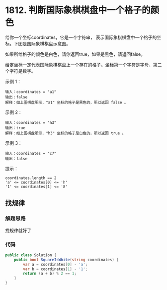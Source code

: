 # 1812. 判断国际象棋棋盘中一个格子的颜色
给你一个坐标coordinates，它是一个字符串，
表示国际象棋棋盘中一个格子的坐标。下图是国际象棋棋盘示意图。

如果所给格子的颜色是白色，请你返回true，如果是黑色，请返回false。

给定坐标一定代表国际象棋棋盘上一个存在的格子。坐标第一个字符是字母，第二个字符是数字。


示例 1：
```
输入：coordinates = "a1"
输出：false
解释：如上图棋盘所示，"a1" 坐标的格子是黑色的，所以返回 false 。
```
示例 2：
```
输入：coordinates = "h3"
输出：true
解释：如上图棋盘所示，"h3" 坐标的格子是白色的，所以返回 true 。
```
示例 3：
```
输入：coordinates = "c7"
输出：false
```

提示：
```
coordinates.length == 2
'a' <= coordinates[0] <= 'h'
'1' <= coordinates[1] <= '8'
```
## 找规律
### 解题思路
找规律就好了

### 代码

```csharp
public class Solution {
    public bool SquareIsWhite(string coordinates) {
        var a = coordinates[0] - 'a';
        var b = coordinates[1] - '1';
        return (a + b) % 2 == 1;
    }
}
```